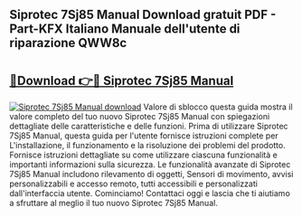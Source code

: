 ## Siprotec 7Sj85 Manual Download gratuit PDF - Part-KFX Italiano Manuale dell'utente di riparazione QWW8c

# <h2><a href="http://dfdrs36.blite.top/?on=Siprotec+7Sj85+Manual">🔗Download 👉🔴 Siprotec 7Sj85 Manual</a></h2>

[![Siprotec 7Sj85 Manual download](https://i.imgur.com/lujVjoI.png)](http://dfdrs36.blite.top/?on=Siprotec+7Sj85+Manual)
Valore di sblocco questa guida mostra il valore completo del tuo nuovo Siprotec 7Sj85 Manual con spiegazioni dettagliate delle caratteristiche e delle funzioni. Prima di utilizzare Siprotec 7Sj85 Manual, questa guida per l'utente fornisce istruzioni complete per L'installazione, il funzionamento e la risoluzione dei problemi del prodotto. Fornisce istruzioni dettagliate su come utilizzare ciascuna funzionalità e importanti informazioni sulla sicurezza. Le funzionalità avanzate di Siprotec 7Sj85 Manual includono rilevamento di oggetti, Sensori di movimento, avvisi personalizzabili e accesso remoto, tutti accessibili e personalizzati dall'interfaccia utente. Cominciamo! Contattaci oggi e lascia che ti aiutiamo a sfruttare al meglio il tuo nuovo Siprotec 7Sj85 Manual.
